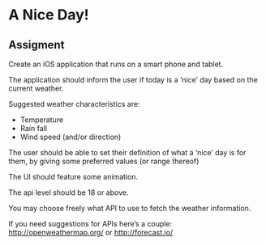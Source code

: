 # A Nice Day!

## Assigment

Create an iOS application that runs on a smart phone and tablet.

The application should inform the user if today is a ‘nice’ day based on the current weather.

Suggested weather characteristics are:

* Temperature
* Rain fall
* Wind speed (and/or direction)

The user should be able to set their definition of what a ‘nice’ day is for them, by giving some preferred values (or range thereof)

The UI should feature some animation.

The api level should be 18 or above.

You may choose freely what API to use to fetch the weather information. 

If you need suggestions for APIs here’s a couple:  http://openweathermap.org/ or http://forecast.io/
